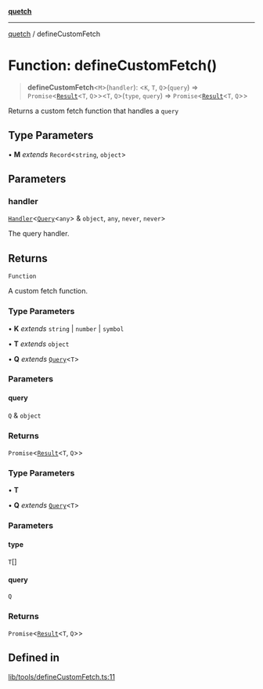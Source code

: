 [**quetch**](../README.md)

***

[quetch](../README.md) / defineCustomFetch

# Function: defineCustomFetch()

> **defineCustomFetch**\<`M`\>(`handler`): \<`K`, `T`, `Q`\>(`query`) => `Promise`\<[`Result`](../type-aliases/Result.md)\<`T`, `Q`\>\>\<`T`, `Q`\>(`type`, `query`) => `Promise`\<[`Result`](../type-aliases/Result.md)\<`T`, `Q`\>\>

Returns a custom fetch function that handles a `query`

## Type Parameters

• **M** *extends* `Record`\<`string`, `object`\>

## Parameters

### handler

[`Handler`](../type-aliases/Handler.md)\<[`Query`](../type-aliases/Query.md)\<`any`\> & `object`, `any`, `never`, `never`\>

The query handler.

## Returns

`Function`

A custom fetch function.

### Type Parameters

• **K** *extends* `string` \| `number` \| `symbol`

• **T** *extends* `object`

• **Q** *extends* [`Query`](../type-aliases/Query.md)\<`T`\>

### Parameters

#### query

`Q` & `object`

### Returns

`Promise`\<[`Result`](../type-aliases/Result.md)\<`T`, `Q`\>\>

### Type Parameters

• **T**

• **Q** *extends* [`Query`](../type-aliases/Query.md)\<`T`\>

### Parameters

#### type

`T`[]

#### query

`Q`

### Returns

`Promise`\<[`Result`](../type-aliases/Result.md)\<`T`, `Q`\>\>

## Defined in

[lib/tools/defineCustomFetch.ts:11](https://github.com/nevoland/quetch/blob/db84578eb5eba15d3388a1c2cfad7cc80fe9fbe6/lib/tools/defineCustomFetch.ts#L11)
